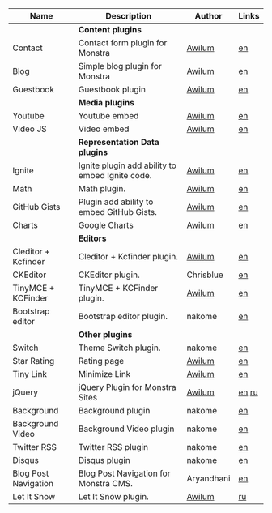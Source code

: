 | Name | Description | Author | Links |
| -----|-------------|-----|-----|
|| **Content plugins** |||
| Contact | Contact form plugin for Monstra | [Awilum](http://awilum.monstra.org) | [en](http://forum.monstra.org/topic/8/contact/) |
| Blog | Simple blog plugin for Monstra | [Awilum](http://awilum.monstra.org) | [en](http://forum.monstra.org/topic/171/blog/) |
| Guestbook | Guestbook plugin | [Awilum](http://awilum.monstra.org) | [en](http://forum.monstra.org/topic/11/guestbook/) |
|| **Media plugins** |||
| Youtube | Youtube embed | [Awilum](http://awilum.monstra.org) | [en](http://forum.monstra.org/topic/57/youtube/) |
| Video JS | Video embed | [Awilum](http://awilum.monstra.org) | [en](http://forum.monstra.org/topic/9/videojs/)|
|| **Representation Data plugins** |||
| Ignite | Ignite plugin add ability to embed Ignite code. | [Awilum](http://awilum.monstra.org) | [en](http://forum.monstra.org/topic/134/ignite/) |
| Math | Math plugin. | [Awilum](http://awilum.monstra.org) | [en](http://forum.monstra.org/topic/58/math/) |
| GitHub Gists | Plugin add ability to embed GitHub Gists. | [Awilum](http://awilum.monstra.org) | [en](http://forum.monstra.org/topic/122/github-gists/) |
| Charts | Google Charts | [Awilum](http://awilum.monstra.org)  | [en](http://forum.monstra.org/topic/56/charts/) |
|| **Editors** |||
| Cleditor + Kcfinder | Cleditor + Kcfinder plugin. | [Awilum](http://awilum.monstra.org) | [en](http://forum.monstra.org/topic/23/cleditor-kcfinder/) |
| CKEditor | CKEditor plugin. | Chrisblue | [en](http://forum.monstra.org/topic/300/ckeditor/) |
| TinyMCE + KCFinder | TinyMCE + KCFinder plugin. | [Awilum](http://awilum.monstra.org) | [en](http://forum.monstra.org/topic/123/tinymce-kcfinder/) |
| Bootstrap editor | Bootstrap editor plugin. | nakome | [en](http://forum.monstra.org/topic/198/bootstrap-editor-eight-languages/) |
|| **Other plugins** |||
| Switch | Theme Switch plugin. | nakome | [en](http://forum.monstra.org/topic/379/switch/) |
| Star Rating | Rating page | [Awilum](http://awilum.monstra.org) | [en](http://forum.monstra.org/topic/119/star-rating/) |
| Tiny Link | Minimize Link | [Awilum](http://awilum.monstra.org) | [en](http://forum.monstra.org/topic/55/tiny/)|
| jQuery | jQuery Plugin for Monstra Sites | [Awilum](http://awilum.monstra.org) | [en](http://forum.monstra.org/topic/6/jquery/) [ru](http://ru.forum.monstra.org/topic/8/jquery/) |
| Background | Background plugin | nakome | [en](http://forum.monstra.org/topic/197/background-plugin-wordpress-clone/) |
| Background Video | Background Video plugin | nakome | [en](http://forum.monstra.org/topic/267/background-video/) |
| Twitter RSS | Twitter RSS plugin | nakome | [en](http://forum.monstra.org/topic/131/twitter-rss/) |
| Disqus | Disqus plugin | nakome | [en](http://forum.monstra.org/topic/196/disqus-comments/) |
| Blog Post Navigation | Blog Post Navigation for Monstra CMS. | Aryandhani | [en](http://forum.monstra.org/topic/360/blog-post-navigation/) |
| Let It Snow | Let It Snow plugin. | [Awilum](http://awilum.monstra.org) | [ru](http://ru.forum.monstra.org/topic/289/let-it-snow/) |
